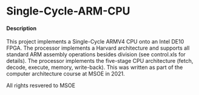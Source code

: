 # Single-Cycle-ARM-CPU
#### Description
This project implements a Single-Cycle ARMV4 CPU onto an Intel DE10 FPGA. The processor implements a Harvard architecture and supports all standard ARM assembly operations besides division (see control.xls for details). The processor implements the five-stage CPU architecture (fetch, decode, execute, memory, write-back). This was written as part of the computer architecture course at MSOE in 2021.

All rights resvered to MSOE
